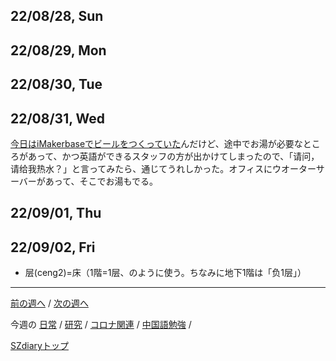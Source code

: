 ## 22/08/28, Sun


## 22/08/29, Mon


## 22/08/30, Tue


## 22/08/31, Wed

[今日はiMakerbaseでビールをつくっていた](https://github.com/akita11/SZdiary/blob/main/diary/diary/2208-4.md#220831-wed)んだけど、途中でお湯が必要なところがあって、かつ英語ができるスタッフの方が出かけてしまったので、「请问，请给我热水？」と言ってみたら、通じてうれしかった。オフィスにウオーターサーバーがあって、そこでお湯もでる。


## 22/09/01, Thu


## 22/09/02, Fri

- 层(ceng2)=床（1階=1层、のように使う。ちなみに地下1階は「负1层」）

***

[前の週へ](2208-3.md) /
[次の週へ](2209-1.md)

今週の
[日常](../diary/2208-4.md) /
[研究](../research/2208-4.md) /
[コロナ関連](../covid19/2208-4.md) / 
[中国語勉強](../chinese/2208-4.md) / 

[SZdiaryトップ](../../README.md)
